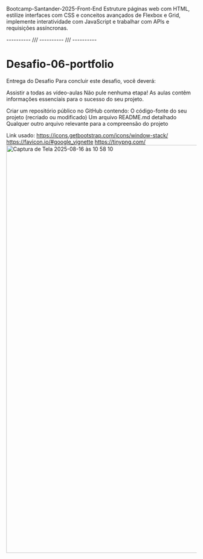 Bootcamp-Santander-2025-Front-End
Estruture páginas web com HTML, estilize interfaces com CSS e conceitos avançados de Flexbox e Grid, implemente interatividade com JavaScript e trabalhar com APIs e requisições assíncronas.

---------- /// ---------- /// ----------

# Desafio-06-portfolio

Entrega do Desafio
Para concluir este desafio, você deverá:

Assistir a todas as vídeo-aulas
Não pule nenhuma etapa! As aulas contêm informações essenciais para o sucesso do seu projeto.

Criar um repositório público no GitHub contendo:
O código-fonte do seu projeto (recriado ou modificado)
Um arquivo README.md detalhado
Qualquer outro arquivo relevante para a compreensão do projeto

Link usado:
https://icons.getbootstrap.com/icons/window-stack/
https://favicon.io/#google_vignette
https://tinypng.com/
<img width="928" height="1079" alt="Captura de Tela 2025-08-16 às 10 58 10" src="https://github.com/user-attachments/assets/dbc192dc-d3ea-4e19-b5ca-5ffb7ad32ee3" />
